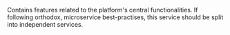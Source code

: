 Contains features related to the platform's central functionalities.
If following orthodox, microservice best-practises, this service should be split into independent services.

